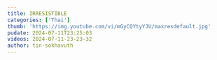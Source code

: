 ```yaml
---
title: IRRESISTIBLE
categories: ['Thai']
thumb: 'https://img.youtube.com/vi/mGyCQYtyYJU/maxresdefault.jpg'
pudate: 2024-07-11T23:25:03
videos: 2024-07-11-23-23-32
author: tin-sokhavuth
---
```

